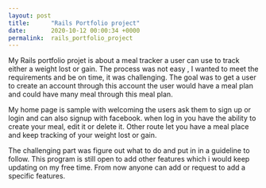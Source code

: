```yaml
---
layout: post
title:      "Rails Portfolio project"
date:       2020-10-12 00:00:34 +0000
permalink:  rails_portfolio_project
---
```


 
 
 My Rails portfolio projet is about a meal tracker a user can use to track either a weight lost or gain. 
The process was not easy , I wanted to meet the requirements and be on time, it was challenging. 
The goal was to get a user to create an account through this account the user would have a meal plan and could have many meal through this meal plan.

My home page is sample with welcoming the users ask them to sign up or login and can also signup with facebook. 
when log in you have the ability to create your meal, edit it or delete it. Other route let you have a meal place and keep tracking of your weight lost or gain. 

The challenging part was figure out what to do and put in in a guideline to follow. This program is still open to add other features which i would keep updating on my free time. From now anyone can add or request to add a specific features.


